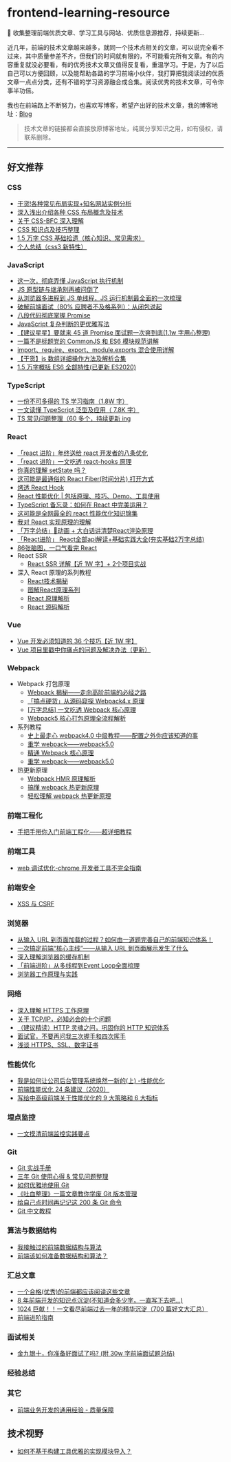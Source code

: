 # frontend-learning-resource

📒 收集整理前端优质文章、学习工具与网站、优质信息源推荐，持续更新...

近几年，前端的技术文章越来越多，就同一个技术点相关的文章，可以说完全看不过来，其中质量参差不齐，但我们的时间就有限的，不可能看完所有文章。有的内容重复就没必要看，有的优秀技术文章又值得反复看，重温学习。于是，为了以后自己可以方便回顾，以及能帮助各路的学习前端小伙伴，我打算把我阅读过的优质文章一点点分类，还有不错的学习资源融合成合集。阅读优秀的技术文章，可令你事半功倍。

我也在前端路上不断努力，也喜欢写博客，希望产出好的技术文章，我的博客地址：[Blog](https://github.com/Jacky-Summer/personal-blog)

> 技术文章的链接都会直接放原博客地址，纯属分享知识之用，如有侵权，请联系删除。

---

## 好文推荐

### CSS

- [干货!各种常见布局实现+知名网站实例分析](https://juejin.im/post/5aa252ac518825558001d5de)
- [深入浅出介绍各种 CSS 布局概念及技术](https://marvin1023.github.io/css-layout/)
- [关于 CSS-BFC 深入理解](https://juejin.im/post/5909db2fda2f60005d2093db)
- [CSS 知识点及技巧整理](https://juejin.im/post/5a954add6fb9a06348538c0d)
- [1.5 万字 CSS 基础拾遗（核心知识、常见需求）](https://juejin.cn/post/6941206439624966152)
- [个人总结（css3 新特性）](https://juejin.cn/post/6844903518520901639)

### JavaScript

- [这一次，彻底弄懂 JavaScript 执行机制](https://juejin.im/post/59e85eebf265da430d571f89)
- [JS 原型链与继承别再被问倒了](https://juejin.cn/post/6844903475021627400)
- [从浏览器多进程到 JS 单线程，JS 运行机制最全面的一次梳理](https://juejin.im/post/6844903553795014663)
- [破解前端面试（80% 应聘者不及格系列）：从闭包说起](https://juejin.im/post/58f1fa6a44d904006cf25d22)
- [八段代码彻底掌握 Promise](https://juejin.im/post/6844903488695042062)
- [JavaScript 复杂判断的更优雅写法](https://juejin.im/post/6844903705058213896)
- [【建议星星】要就来 45 道 Promise 面试题一次爽到底(1.1w 字用心整理)](https://juejin.im/post/6844904077537574919)
- [一篇不是标题党的 CommonJS 和 ES6 模块规范讲解](https://juejin.cn/post/6844904145443356680)
- [import、require、export、module.exports 混合使用详解](https://juejin.cn/post/6844903520865386510)
- [【干货】js 数组详细操作方法及解析合集](https://juejin.cn/post/6844903614918459406)
- [1.5 万字概括 ES6 全部特性(已更新 ES2020)](https://juejin.cn/post/6844903959283367950)

### TypeScript

- [一份不可多得的 TS 学习指南（1.8W 字）](https://juejin.cn/post/6872111128135073806)
- [一文读懂 TypeScript 泛型及应用（ 7.8K 字）](https://juejin.cn/post/6844904184894980104)
- [TS 常见问题整理（60 多个，持续更新 ing](https://juejin.cn/post/6844904055039344654)

### React

- [「react 进阶」年终送给 react 开发者的八条优化](https://juejin.cn/post/6908895801116721160)
- [「react 进阶」一文吃透 react-hooks 原理](https://juejin.cn/post/6944863057000529933)
- [你真的理解 setState 吗？](https://juejin.cn/post/6844903636749778958)
- [这可能是最通俗的 React Fiber(时间分片) 打开方式](https://juejin.cn/post/6844903975112671239)
- [烤透 React Hook](https://juejin.cn/post/6867745889184972814)
- [React 性能优化 | 包括原理、技巧、Demo、工具使用](https://juejin.cn/post/6935584878071119885)
- [TypeScript 备忘录：如何在 React 中完美运用？](https://juejin.cn/post/6910863689260204039)
- [这可能是全网最全的 react 性能优化知识锦集](https://mp.weixin.qq.com/s/tTdLEg2Bu3WswAj8UEVi8w)
- [我对 React 实现原理的理解](https://juejin.cn/post/7117051812540055588)
- [「万字总结」🍒动画 + 大白话讲清楚React渲染原理](https://juejin.cn/post/7121378029682556958)
- [「React进阶」 React全部api解读+基础实践大全(夯实基础2万字总结)](https://juejin.cn/post/6950063294270930980)
- [86张脑图，一口气看完 React](https://juejin.cn/post/7085145274200358949)
- React SSR
  - [React SSR 详解【近 1W 字】+ 2个项目实战](https://juejin.cn/post/6844904017487724557)
- 深入 React 原理的系列教程
  - [React技术揭秘](https://react.iamkasong.com/)
  - [图解React原理系列](https://7kms.github.io/react-illustration-series/)
  - [React 原理解析](https://yuchengkai.cn/react/)
  - [React 源码解析](https://react.jokcy.me/)

### Vue

- [Vue 开发必须知道的 36 个技巧【近 1W 字】](https://juejin.im/post/6844903959266590728)
- [Vue 项目里戳中你痛点的问题及解决办法（更新）](https://juejin.im/post/6844903632815521799)

### Webpack

- Webpack 打包原理
  - [Webpack 揭秘——走向高阶前端的必经之路](https://juejin.cn/post/6844903685407916039)
  - [「搞点硬货」从源码窥探 Webpack4.x 原理](https://juejin.cn/post/6844904046294204429)
  - [[万字总结] 一文吃透 Webpack 核心原理](https://juejin.cn/post/6949040393165996040)
  - [Webpack5 核心打包原理全流程解析](https://juejin.cn/post/7031546400034947108)
- 系列教程
  - [史上最走心 webpack4.0 中级教程——配置之外你应该知道的事](https://www.cnblogs.com/dashnowords/p/9572755.html)
  - [重学 webpack——webpack5.0](https://blog.csdn.net/qq_17175013/category_11156046.html)
  - [精通 Webpack 核心原理](https://juejin.cn/column/6978684601921175583)
  - [重学 webpack——webpack5.0](https://blog.csdn.net/qq_17175013/category_11156046.html?spm=1001.2014.3001.5482)
- 热更新原理
  - [Webpack HMR 原理解析](https://zhuanlan.zhihu.com/p/30669007)
  - [搞懂 webpack 热更新原理](https://github.com/careteenL/webpack-hmr)
  - [轻松理解 webpack 热更新原理](https://juejin.cn/post/6844904008432222215)

### 前端工程化

- [手把手带你入门前端工程化——超详细教程](https://juejin.im/post/6892003555818143752)

### 前端工具

- [web 调试优化-chrome 开发者工具不完全指南](https://juejin.cn/post/6844903508760608776)

### 前端安全

- [XSS 与 CSRF](https://juejin.cn/post/6844903502968258574)

### 浏览器

- [从输入 URL 到页面加载的过程？如何由一道题完善自己的前端知识体系！](https://juejin.im/post/6844903574535667719)
- [一次搞定前端“核心主线”——从输入 URL 到页面展示发生了什么](https://zhuanlan.zhihu.com/p/190320054)
- [深入理解浏览器的缓存机制](https://juejin.cn/post/6844904023665934349)
- [「前端进阶」从多线程到Event Loop全面梳理](https://juejin.cn/post/6844903919789801486)
- [浏览器工作原理与实践](https://blog.poetries.top/browser-working-principle/guide/part1/lesson01.html)

### 网络

- [深入理解 HTTPS 工作原理](https://juejin.cn/post/6844903830916694030)
- [关于 TCP/IP，必知必会的十个问题](https://juejin.cn/post/6844903490595061767)
- [（建议精读）HTTP 灵魂之问，巩固你的 HTTP 知识体系](https://juejin.cn/post/6844904100035821575)
- [面试官，不要再问我三次握手和四次挥手](https://zhuanlan.zhihu.com/p/86426969)
- [浅谈 HTTPS、SSL、数字证书](https://blog.csdn.net/aganliang/article/details/84380512)

### 性能优化

- [我是如何让公司后台管理系统焕然一新的(上) -性能优化](https://juejin.im/post/6844903789388890119)
- [前端性能优化 24 条建议（2020）](https://juejin.cn/post/6892994632968306702)
- [写给中高级前端关于性能优化的 9 大策略和 6 大指标](https://juejin.cn/post/6981673766178783262)

### 埋点监控

- [一文摸清前端监控实践要点](https://juejin.cn/column/7097156230489047047)

### Git

- [Git 实战手册](https://juejin.im/post/6844904047598632967)
- [三年 Git 使用心得 & 常见问题整理](https://juejin.im/post/6844904191203213326)
- [如何优雅地使用 Git](https://juejin.im/post/6844903546104135694)
- [《吐血整理》一篇文章教你学废 Git 版本管理](https://juejin.cn/post/6844904101675794439)
- [给自己点时间再记记这 200 条 Git 命令](https://segmentfault.com/a/1190000022491558)
- [Git 中文教程](https://geeeeeeeeek.github.io/git-recipes/)

### 算法与数据结构

- [我接触过的前端数据结构与算法](https://juejin.cn/post/6844903485968744461)
- [前端该如何准备数据结构和算法？](https://juejin.cn/post/6844903919722692621)

### 汇总文章

- [一个合格(优秀)的前端都应该阅读这些文章](https://juejin.im/post/6844903896637259784)
- [8 年前端开发的知识点沉淀(不知道会多少字，一直写下去吧...)](https://juejin.im/post/6844903870276042759)
- [1024 巨献！！一文看尽前端过去一年的精华沉淀（700 篇好文大汇总）](https://juejin.im/post/6844903976068972552)
- [前端进阶指南](https://juejin.cn/post/6977258091662278669)

### 面试相关

- [金九银十，你准备好面试了吗? (附 30w 字前端面试题总结)](https://juejin.cn/post/6996841019094335519)

### 经验总结

### 其它

- [前端业务开发的通用经验 - 质量保障](https://juejin.cn/post/6856375724979257352)

## 技术视野

- [如何不基于构建工具优雅的实现模块导入？](https://mp.weixin.qq.com/s/iXWfkcqvFZTlx63Uro6jMw)
